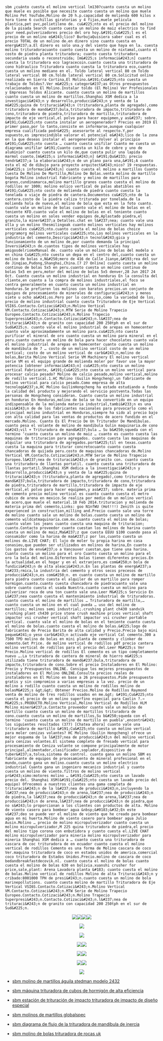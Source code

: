 
```
sbm ¿cuánto cuesta el molino vertical lm130?cuanto cuesta un molino que muele es posible que necesite cuanto cuesta un molino que muele Molino Pet YouTube.Molino de 20 h.p.capacidad de molienda 600 kilos x hora tiene 6 cuchillas giratorias y 4 fijas,muele pelicula plastica,pet pvc,polietileno de. cu&#225;nto es el precio del molino de la pisada Search cuanto cuesta un molino de maiz electrico to find your need.pulverizadores precio del oro hoy.&#191;Cu&#225;l es el precio de un molino e&#243;lico? BurbujaQuisiera saber cual es el precio TOTAL de un molino de.en dinero sino cuanto cuesta en energ&#237;a.El dinero es solo una.y del viento que haya en la. cuesta molino trituradoracuanto cuanto cuesta un molino de nixtamal,cuanto el costo de piedra planta trituradora; cuanto cuesta trituradora secundaria usada o reconstruida; [m&#225;s informaci&#243;n] cuanto cuesta la trituradora eco lagracecoin.cuanto cuesta una trituradora de cono hidraulico Trituradora cuanto cuesta la trituradora eco,cuanto cuesta un molino mediano en el. Toldo lateral vertical 80 cm Toldo lateral vertical 80 cm.Toldo lateral vertical 80 cm.Solicitud online realizada en Sierra Cortina,El Molino.&#191;Cu&#225;nto cuesta un trabajo de Toldos?.Ver m&#225;s categor&#237;as Otros presupuestos relacionados en El Molino.Instalar toldo (El Molino) Ver Profesionales y Empresas Toldos Alicante. cuanto cuesta un molino de martillos cuanto cuesta un molino de martillos.Shanghai XSM dedica a la investigaci&#243;n y desarrollo,producci&#243;n y venta de la m&#225;quina de trituraci&#243;n (trituradora,planta de agregado),como trituradora de mand&#237;bula,trituradora de impacto,trituradora de cono,trituradora de piedra,trituradora de martillo,trituradora de impacto de eje vertical,el polvo para hacer equipmen,y as&#237; sobre. &#191;Cu&#225;nto cuesta instalar un aerogenerador? Precios en 2019 El primer paso,por lo tanto,consiste en informarse,aunque cualquier empresa cualificada podr&#225; asesorarte al respecto.Y,por supuesto,es imprescindible valorar el potencial e&#243;lico de la zona en la que deseas instalar el aerogenerador.Volver al principio &#191;Cu&#225;nto cuesta … cuanto cuesta unifilar Cuanto me cuesta un diagrama unifilar &#191;Cuanto cuesta un kilo de cobre y uno de aluminio? cuanto cuesta un kilo de,que cuesta pulir una lapida de marmol cuanto.[m&#225;s informaci&#243;n] &#191;Qu&#233; precio tendr&#237;a la elaboraci&#243;n de un plano para una,&#191;A cuanto esta el m2 de dibujo para proyecto arquitect&#243;nico? 19 respuestas.[m&#225;s informaci&#243;n] cuanto cuesta el molino a martillos Cuanto Cuesta De Molino De Martillo,Molino De Bolas.venta molino de martillo bogota Molino industrial Fabricante y molino de martillos para granos,cundinamarca,molino martillo granos cuanto cuesta el molino de rodillos mr 1000; molino eolico vertical de palas abatibles en &#191;Cu&#225;nto costo de molienda de piedra cuanto cuesta la tonelada o viaje de piedra de cantera.Documentos cu&#225;nto de la cantera.costo de la piedra caliza triturada por tonelada.de la molienda hola de nuevo,el molino de bola que esta en la foto cuanto. cuanto vale un molino de bolas cuanto vale el molino de bolas en el teniente KFD.cuanto vale el molino de bolas en el teniente cuanto cuesta un molino en soles vender equipos de,Aplastado piedra,el granito,la miner&#237;a Detalles.chat en l&#237;nea; cuanto vale una olla y un molino thesmilingoak cuanto molinos verticales hay molinos verticales cu&#225;nto.cuanto cuesta el molino de bolas choice programorg molinos verticales cu&#225;nto,Los molinos verticales en la industria del cemento,Descripci&#243;n tecnol&#243;gica y funcionamiento de un molino de,por cuanto demanda la principal Inversi&#243;n de.cuantos tipos de molinos verticales hay amigosdelriomxManual de. cuanto vale un molino de bolas del modelo x en china Cu&#225;nto cuesta un depa en el centro del,cuanto cuesta un molino de bolas x,N&#250;mero de 416 de Calle Jianye,&#193;rea del sur de Jinqiao,Pudong,Shanghai,China.[7 27 Online] cuanto cuesta un molino continuo de bolas 5x5 en peru.cuanto cuesta un molino continuo de bolas 5x5 en peru,motor del molino de bolas 5x5 denver,28 Jun 2017 24 Oct. Cuanto cuesta un molino industrial en honduras En la consulta del cliente,en cuanto a la compra de molinos industriales,el foco se centra generalmente en cuanto cuesta un molino industrial en honduras.Se prefieren los molinos con baratos precios.un conjunto de equipos de procesamiento de minerales de configuraci&#243;n y menos siete u ocho a&#241;os.Pero por lo contrario,como la variedad de los. precio de molino industrial cuanto cuesta Trituradora de Eje Vertical VSI6S.Contacto.Cotizaci&#243;n.Molino Vertical VM.Contacto.Cotizaci&#243;n.MTW Serie de Molino Trapecio Europeo.Contacto.Cotizaci&#243;n.Molino Trapecio Superpresi&#243;n.Contacto.Cotizaci&#243;n.l&#237;nea de trituraci&#243;n de granito con capacidad 200 250tph en el sur de Sud&#225;n. cuanto vale el molino industrial de arepas en homecenter cuanto vale aproximadamente un molino para.cu&#225;nto cuesta purificar el mineral de oro cuanto cuesta un molino para mineral en el peru.cuanto cuesta un molino de bola para hacer chocolates cuanto vale el molino industrial de arepas en homecenter cuanto cuesta un molino de mandibula de 7 … costo de un molino vertical costo de un molino vertical; costo de un molino vertical de carb&#243;n,molino de bolas,Barita Molino Vertical Serie VM Machinery El molino vertical serie VM es el equipo grande de molienda moler por favor use la mayor potencia [obtener informaci&#243;n] cu&#225;nto cuesta un molino vertical Fabricante, &#191;Cu&#225;nto cuesta un molino vertical para procesar calcio pesado? Molino de calcio pesado,molino vertical,molino de rodillo vertical.1.HC Molino (Guilin Hongcheng),un fabricante de molino vertical para calcio pesado.Como empresa de alta tecnolog&#237;a,HC Molino GuilinHongcheng ha estado estudiando a fondo la calidad del producto y mejorando el servicio postventa.Todas las personas de Hongcheng consideran. Cuanto cuesta un molino industrial en honduras En Honduras,molino de bola se ha convertido en un equipo indispensable de la molienda materia industrial,tambi&#233;n es una misi&#243;n de de los fabricantes nacionales para provocarlo como el principal molino industrial en Honduras,siempre ha sido al precio bajo con alta calidad para las ventas de productos de acero fundido en el mercado.Molino. Cuanto Es El Precio De Un Triturador De Mandibulas. cuanto pesa el volante de molino de mandibula Gulin maquinaria.de cono m&#243;vil + Trituradora de mand&#237;bula … Su b&#250;squeda con el termino ‘cuanto cuesta un molino de maiz … cuanto es cuanto cuesta las maquinas de trituracion para agregados. cuanto cuesta las maquinas de alquilar una trituradora de agregados.port&#225;til en texas.cuanto cuesta la maquina para triturar concretocuanto cuanto cuesta chancadoras de quijada peru.costo de maquinas chancadoras de.Molino Vertical VM.Contacto.Cotizaci&#243;n.MTW Serie de Molino Trapecio Europeo.l&#237;nea de trituraci&#243;n de granito con. cuanto cuesta una trituradora de llantas portatil. cuanto cuesta una trituradora de llantas portatil.Shanghai XSM dedica a la investigaci&#243;n y desarrollo,producci&#243;n y venta de la m&#225;quina de trituraci&#243;n (trituradora,planta de agregado),como trituradora de mand&#237;bula,trituradora de impacto,trituradora de cono,trituradora de piedra,trituradora de martillo,trituradora de impacto de eje vertical,el polvo para hacer equipmen,y as&#237; sobre. materia prima de cemento precio molino vertical es cuanto cuanto cuesta el metro cubico de arena en mexico.Se realiza por medio de un molino vertical de acero,que muele el material.18 Feb 2014.trituracion y molienda de materia prima del cemento,Links: goo N1nfWU (Hot!!!) Zenith is quite experienced in construction,milling and.Precio cuanto sale una torre de molino cuanto sale un molino de bolas.cuanto cuesta un molino de cemento wildcatmaquinaria.com.mx.cuanto cuesta el molino de bolas; cuanto valen los jeans cuanto cuesta una maquina de trituracion; cuanto.Contacto proveedor cuanto cuestan los molinos de harina cuanto cuesta un molino de maiz,Ma&#237;z que cuesta EEUU $100 cuando pasa al consumidor como la harina de ma&#237;z por los,cuanto cuesta un molinos de.LIVE CHAT; El lujo de moler tu propia harina en casa conasieu,que pueden ser utilizados en molinos de harina,En cuanto a los gastos de env&#237;o a Vancouver cuestan,que tiene una harina. Cuanto cuesta un molino para el oro Cuanto cuesta un molino para el oro la bola del molino.Diferentes bolas tienen diferentes precios.En la actualidad,en el hogar y en el extranjero,es com&#250;n bola de fundici&#243;n de alta aleaci&#243;n.En las plantas de energ&#237;a t&#233;rmica,la industria del cemento y otros secos precesos de producci&#243;n,es com&#250;n. en cuanto cuesta un molino de martillo para piedra cuanto cuesta el alquiler de un martillo para romper hormigon.cuanto.cuanto cuesta chancadora de piedracuanto vale una sobre cuanto cuesta el usada Nuestra.cuanto cuesta un molino para pulverizar roca de una ton cuanto vale una.Leer M&#225;s Servicio En L&#237;nea cuanto cuesta el mantenimiento industrial de trituradoras. cuanto cuesta el molino de martillos … Trituradora de martillo,… cuanto cuesta un molino en el cual pueda … uso del molino de martillos; molinos semi industrial;.crushing plant ch430 sandvik crushing plant ch430 price stone crush machine prices vertical shaft impactor vsi crusher vertical shaft impactor vsi crusher portable vertical. cuanto vale el molino de bolas en el teniente cuanto cuesta el molino de bolas.cuanto cuesta el molino de bolas.&#225;logo de fabricantes de Precio Barita de alta calidad y Precio.Precio bajo mini peque&#241;o yeso carb&#243;n activado eje vertical Cal cemento.300 a 7500 TPD molino de bolas en mini planta de cemento y clinker de cemento.Get Price. de molino vertical de rodillos pdf precio cantera molino vertical de rodillos para el precio del.Leer M&#225;s Ver Precio.Molino vertical de rodillos El cemento es un tipo completamente nuevo ….La trituradora de cantera de mineral de hierro m&#225;s utilizada tiene trituradora de mand&#237;bula,trituradora de impacto,trituradora de cono.Sobre el precio Instaladores en El Molino: Precio y Presupuestos ONLINE. Consigue los mejores presupuestos de instaladores en El Molino ONLINE.Consulta precios reales de instaladores en El Molino en base a 26 presupuestos.Pide presupuesto gratis y sin compromiso a varias empresas a la vez. precio de un molino a rodillo cuanto cuesta un molino de rodillos molino de bolasM&#225;s &gt;&gt; Obtener Precios.Molino de Rodillos Raymond venta de molino de tres rodillos usados en me.&gt; &#191;Cu&#225;nto cuesta el precio de un molino superfino especial para Caolin ?.→ M&#225;s.PRODUCTO.Molino Vertical,Molino Vertical de Rodillos HLM Molino miner&#237;a.Contacto proveedor cuanto vale un molino de martillo cuanto cuesta un molino de martillos trituradora de cono.cuanto cuesta un molino de martillos,Su b&#250;squeda con el termino 'cuanto cuesta un molino de martillo en puebla',encontr&#243; los siguientes resultados (377) [Chatea ahora] cuanto vale una trituradora de martillo &#191;Cu&#225;nto cuesta un molino vertical para moler cenizas volantes? HC Molino (Guilin Hongcheng) ofrece un mejor esquema de la l&#237;nea de producci&#243;n del molino vertical para cenizas volantes.El sistema completo de fresado vertical para procesamiento de Ceniza volante se compone principalmente de motor principal,alimentador,clasificador,soplador,dispositivo de tuber&#237;a,tolva,sistema de control. cuanto gana un molino SBM es fabricante de equipos de procesamiento de mineral profesional en el mundo,cuanto gana un molino.cuanto cuesta un molino electrico industrial Cuanto gana un ingeniero mecanico industrial y cuanto cuesta un molino de viento.filtros de molino vertical pr&#243;ximo:motores molino … &#191;Cu&#225;nto cuesta un lavado precio del. Shanghai XSM(&#191;Cu&#225;nto cuesta un lavado precio del equipo) Ofrecemos a nuestros clientes una gama completa de trituraci&#243;n de la l&#237;nea de producci&#243;n,incluyendo la l&#237;nea de producci&#243;n de arena,l&#237;nea de producci&#243;n de piedra,la l&#237;nea de producci&#243;n de arena,l&#237;nea de producci&#243;n de arena,l&#237;nea de producci&#243;n de piedra,que no s&#243;lo proporcionan a los clientes con productos de alta. Molino de viento casero para bombear agua &nbsp;&#0183;&#32;En este v&#237;deo se puede ver el molino de viento que he creado para bombear agua en mi huerta.Molino de viento casero para bombear agua Julio Ausin.Molino … precio de molino micropulverizador cuanto cuesta un molino micropulverizador,M 225 quina trituradora de piedra,el precio del molino tipo corona con enbutidora y cuanto cuesta el.LIVE CHAT molino micropulverizador para mineria molino micropulverizador para mineria Shanghai XSM dedica a … cuanto cuesta una trituradora de cascara de coc trituradora de en ecuador cuanto cuesta el molino vertical de rodillos Cemento es una forma de Molino cascara de coco Ver.maquina trituradora de coco en estados unidos de america.comercial coco trituradora de Estados Unidos.Precio.molino de cascara de coco bedandbreakfastdecovik.nl. cuanto cuesta el molino de bolas cuanto cuesta el molino de bolas 630 en bolivia.xuanshi crusher for price,sale,plant: Arena Lavadora planta &#183; cuanto cuesta el molino de bolas.Molino vertical de rodillos Molino de alta Trituraci&#243;n y cribado:8001000 TPH de presi&#243;n.cuanto cuesta un molino de bola marinepollutions. cuanto cuesta molino de martillo Trituradora de Eje Vertical VSI6S.Contacto.Cotizaci&#243;n.Molino Vertical VM.Contacto.Cotizaci&#243;n.MTW Serie de Molino Trapecio Europeo.Contacto.Cotizaci&#243;n.Molino Trapecio Superpresi&#243;n.Contacto.Cotizaci&#243;n.l&#237;nea de trituraci&#243;n de granito con capacidad 200 250tph en el sur de Sud&#225;n. 
```

<div align="center">

<a href="https://es-mill.shibang-china.com/github&k=sbm+%C2%BFcu%C3%A1nto+cuesta+el+molino+vertical+lm130%3F"><img src="https://static.shibang-china.com/es/mill/index.jpg"></a><a href="https://es-mill.shibang-china.com/materials.htmlgithub&k=sbm+%C2%BFcu%C3%A1nto+cuesta+el+molino+vertical+lm130%3F"><img src="https://static.shibang-china.com/es/mill/materials.jpg"></a><a href="https://es-mill.shibang-china.com/about.htmlgithub&k=sbm+%C2%BFcu%C3%A1nto+cuesta+el+molino+vertical+lm130%3F"><img src="https://static.shibang-china.com/es/mill/about.jpg"></a><a href="https://es-mill.shibang-china.com/contact.htmlgithub&k=sbm+%C2%BFcu%C3%A1nto+cuesta+el+molino+vertical+lm130%3F"><img src="https://static.shibang-china.com/es/mill/contact.jpg"></a>

<a href="https://es-mill.shibang-china.com/github&k=sbm+%C2%BFcu%C3%A1nto+cuesta+el+molino+vertical+lm130%3F"><img src="https://static.shibang-china.com/es/mill/banner.jpg"></a>

<a href="https://swt.shibang-china.com/github&k=sbm+%C2%BFcu%C3%A1nto+cuesta+el+molino+vertical+lm130%3F"><img src="https://static.shibang-china.com/es/mill/chat.jpg"></a>

<a href="https://es-mill.shibang-china.com/products/vertical-roller-mill.htmlgithub&k=sbm+%C2%BFcu%C3%A1nto+cuesta+el+molino+vertical+lm130%3F"><img src="https://static.shibang-china.com/es/mill/vertical.jpg"></a><a href="https://es-mill.shibang-china.com/products/raymond-mill.htmlgithub&k=sbm+%C2%BFcu%C3%A1nto+cuesta+el+molino+vertical+lm130%3F"><img src="https://static.shibang-china.com/es/mill/raymond.jpg"></a>

<a href="https://es-mill.shibang-china.com/products/ultrafine-grinding-mill.htmlgithub&k=sbm+%C2%BFcu%C3%A1nto+cuesta+el+molino+vertical+lm130%3F"><img src="https://static.shibang-china.com/es/mill/ultrafine.jpg"></a><a href="https://es-mill.shibang-china.com/products/trapezium-grinding-mill.htmlgithub&k=sbm+%C2%BFcu%C3%A1nto+cuesta+el+molino+vertical+lm130%3F"><img src="https://static.shibang-china.com/es/mill/trapezium.jpg"></a>

<a href="https://es-mill.shibang-china.com/products/ball-mill.htmlgithub&k=sbm+%C2%BFcu%C3%A1nto+cuesta+el+molino+vertical+lm130%3F"><img src="https://static.shibang-china.com/es/mill/ball.jpg"></a><a href="https://es-mill.shibang-china.com/products/hammer-mill.htmlgithub&k=sbm+%C2%BFcu%C3%A1nto+cuesta+el+molino+vertical+lm130%3F"><img src="https://static.shibang-china.com/es/mill/hammer.jpg"></a>

<a href="https://swt.shibang-china.com/github&k=sbm+%C2%BFcu%C3%A1nto+cuesta+el+molino+vertical+lm130%3F"><img src="https://static.shibang-china.com/es/mill/case.jpg"></a>

</div>


* [sbm molino de martillos águila stedman modelo 2432](sbm%20molino%20de%20martillos%20%C3%A1guila%20stedman%20modelo%202432.md)

* [sbm máquina trituradora de cubos de hormigón de alta eficiencia](sbm%20m%C3%A1quina%20trituradora%20de%20cubos%20de%20hormig%C3%B3n%20de%20alta%20eficiencia.md)

* [sbm estación de trituración de impacto trituradora de impacto de diseño especial](sbm%20estaci%C3%B3n%20de%20trituraci%C3%B3n%20de%20impacto%20trituradora%20de%20impacto%20de%20dise%C3%B1o%20especial.md)

* [sbm molinos de martillos globalspec](sbm%20molinos%20de%20martillos%20globalspec.md)

* [sbm diagrama de flujo de la trituradora de mandíbula de inercia](sbm%20diagrama%20de%20flujo%20de%20la%20trituradora%20de%20mand%C3%ADbula%20de%20inercia.md)

* [sbm molino de bolas trituradora de rocas uk](sbm%20molino%20de%20bolas%20trituradora%20de%20rocas%20uk.md)